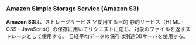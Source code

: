 ### Amazon Simple Storage Service (Amazon S3)

**Amazon S3**は、ストレージサービス
▽使用する目的
静的サービス（HTML・CSS・JavaScript）の保存に用いてリクエストに応じ、対象のファイルを返すストレージとして使用する。
日経平均データの保存は別途DBサーバを使用する。